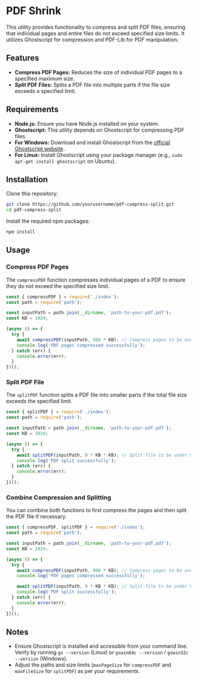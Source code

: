 # PDF Shrink

This utility provides functionality to compress and split PDF files, ensuring that individual pages and entire files do not exceed specified size limits. It utilizes Ghostscript for compression and PDF-Lib for PDF manipulation.
## Features 
- **Compress PDF Pages:**  Reduces the size of individual PDF pages to a specified maximum size. 
- **Split PDF Files:**  Splits a PDF file into multiple parts if the file size exceeds a specified limit.
## Requirements 
- **Node.js:**  Ensure you have Node.js installed on your system. 
- **Ghostscript:**  This utility depends on Ghostscript for compressing PDF files. 
- **For Windows:**  Download and install Ghostscript from the [official Ghostscript website](https://ghostscript.com/) . 
- **For Linux:**  Install Ghostscript using your package manager (e.g., `sudo apt-get install ghostscript` on Ubuntu).
## Installation

Clone this repository:

```sh
git clone https://github.com/yourusername/pdf-compress-split.git
cd pdf-compress-split
```



Install the required npm packages:

```sh
npm install
```


## Usage
### Compress PDF Pages

The `compressPDF` function compresses individual pages of a PDF to ensure they do not exceed the specified size limit.

```js
const { compressPDF } = require('./index');
const path = require('path');

const inputPath = path.join(__dirname, 'path-to-your-pdf.pdf');
const KB = 1024;

(async () => {
  try {
    await compressPDF(inputPath, 900 * KB); // Compress pages to be under 900KB each
    console.log('PDF pages compressed successfully');
  } catch (err) {
    console.error(err);
  }
})();
```


### Split PDF File

The `splitPDF` function splits a PDF file into smaller parts if the total file size exceeds the specified limit.

```js
const { splitPDF } = require('./index');
const path = require('path');

const inputPath = path.join(__dirname, 'path-to-your-pdf.pdf');
const KB = 1024;

(async () => {
  try {
    await splitPDF(inputPath, 9 * KB * KB); // Split file to be under 9MB
    console.log('PDF split successfully');
  } catch (err) {
    console.error(err);
  }
})();
```


### Combine Compression and Splitting

You can combine both functions to first compress the pages and then split the PDF file if necessary.

```js
const { compressPDF, splitPDF } = require('./index');
const path = require('path');

const inputPath = path.join(__dirname, 'path-to-your-pdf.pdf');
const KB = 1024;

(async () => {
  try {
    await compressPDF(inputPath, 900 * KB); // Compress pages to be under 900KB each
    console.log('PDF pages compressed successfully');

    await splitPDF(inputPath, 9 * KB * KB); // Split file to be under 9MB
    console.log('PDF split successfully');
  } catch (err) {
    console.error(err);
  }
})();
```


## Notes 
- Ensure Ghostscript is installed and accessible from your command line. Verify by running `gs --version` (Linux) or `gswin64c --version` / `gswin32c --version` (Windows). 
- Adjust the paths and size limits (`maxPageSize` for `compressPDF` and `maxFileSize` for `splitPDF`) as per your requirements.
